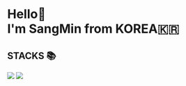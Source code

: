 <h1> Hello👋 <br /> I'm SangMin from KOREA🇰🇷</h1>
<h2> STACKS 📚 </h2>
<div>
<img src="https://img.shields.io/badge/Java-ffffff?style=flat&logo=java&logoColor=red"/>
<img src="https://img.shields.io/badge/Python-3776AB?style=flat&logo=Python&logoColor=ffffff"/>
  </div>
